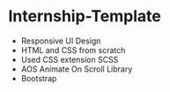 # Internship-Template
- Responsive UI Design
- HTML and CSS from scratch<br>
- Used CSS extension SCSS<br>
- AOS Animate On Scroll Library<br>
- Bootstrap
